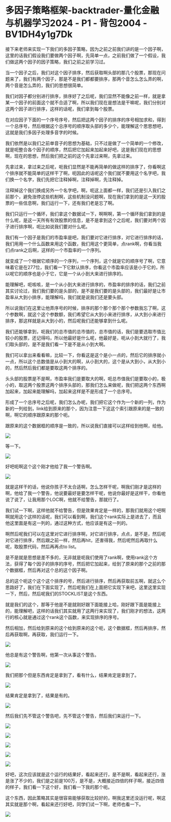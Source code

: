 # 多因子策略框架-backtrader-量化金融与机器学习2024 - P1 - 背包2004 - BV1DH4y1g7Dk

接下来老师来实现一下我们的多因子策略，因为之前之前我们讲的是一个因子啊，这里的话我们假设我们要做两个因子啊，先简单一点，之前我们做了一个假设，我们做这两个因子的因子策略，我们之前之前学习过。

当一个因子之后，我们对这个因子排序，然后获取啊头部的那几个股票，那现在问题来了，我们有两个因子，那是不是我们都都要排序，那两个音怎么怎么弄的啊，两个音是怎么弄的，我们的思想很简单。

我们对因子都分别进行排序，排序好了之后呢，我们显然不能像之前一样，就是拿某一个因子的前面这个就不合适了啊，所以我们现在是想法是干嘛呢，我们分别对这两个因子进行排序，这样的话呢，我们拿到每个股票。

在对应因子下面的一个序号序号，然后把这两个因子的排序的序号相加求和，得到一个总序号，然后根据这个总序号的顺序取头部的多少个，能理解这个思思想吧，这就是我们多因子处理多音字的时候。

我们依然是以我们之前单音子的思想为基础，只不过是做了一个简单的一个修改，就是呃整合各个因子的顺序，然后把它加起来加起来好吧，这是我们现在的思想啊，现在的思想，然后我们把之前的这个先拿过来啊，先拿过来。

先拿过来，拿过来之后呢，呃我们显然是不能再简单的做这样的排序了，你看啊这个排序就不能简单的这样干了啊，呃因此的话呢这个我们就不要用这个名字吧，我们换一个名字，我们先把它注释掉啊，注释掉啊，先注释掉。

注释掉这个我们换成另外一个名字吧，啊，呃这上面都一样，我们还是引入我们之前那个，避免涨停这些机制啊，这些机制没问题啊，现在我们拿到的是这一天的股票的一些信息啊，我们运行一下，还有我们老是忘了啊。

我们只运行一个循环，我们拿这个数据试一下，啊啊啊，第一个循环我们拿到的是什么呢，是这一天所有有效股票的信息，是不是拿到这个之后呢，我们要对两个因子进行排序啊，呃比如说我们要对什么呢。

我们有一个因子是我们的市盈率是吧，我们要对它进行排序，对它进行排序的话，我们用用一个什么函数来用这个函数，我们用这个更简单，点rank啊，你看当我们点rank之后啊，这样的一个市盈率的一个序列。

就变成了一个根据它顺序的一个序列，一个序列，这个就是它的顺序号了啊，它意味着它是在277位，我们看一下它默认排序，你看这个市盈率应该是小于它的，所以呢它的顺序也是小于它，它是一个从小到大来进行排序的。

能理解吧，呃咳咳，是一个从小到大来进行排序的，市盈率的排序的话，我们之前其实讨论过，我们我们要的是头部的，是不是我们要的是头部的，我们最好是让市盈率从大到小排序，能理解吗，我们就是说我们还是要头部。

所以说我们在这里让他弄序号的时候，排序的那个那个那个那个参数我忘了啊，这个参数啊，就这个这个参数额，我们希望它从大到小来进行排序，从大到小来进行排序，那这样就是从大到小的，然后呢我们还能够拿到什么呢。

我们还能够拿到，呃我们的总市值的总市值的，总市值的话，我们是要选取市值比较小的股票，还记得吗，所以他最好是什么呢，他最好是，呃从小到大就行了，我们取头部的，是不是我们看一下是不是从小到大啊。

我们可以拿出来看看嘛，比较一下，你看这是这个是小一点的，然后它的排序就小一点，所以这个总数值是从小到大的啊，从小到大的，这个是从大到小，从大到小的，然后然后我们都是要取这两个排序的。

头头部的股票是不是啊，市盈率我们是要取大的啊，呃总市值我们是要取小的，极小的，取这两个股票这两个排序头部的，那我们怎么来做呢，我们把这两个东西啊加起来，加起来能理解吗，加起来这样是不是形成了一个总序号。

形成了一个总序号之后呢，我们怎么办呢，我们把它这个作为一个新的一列，作为新的一列给到，link给到原来的那个，因为注意一下这这个索引跟原来的是一致的啊，啊它的顺序跟原来的那个呃。

跟原来的这个数据框的顺序是一致的，所以说我们直接可以这样给到他啊，给他。

![](img/cc9a6f92ac77e17d0ce11bfc82ea649d_1.png)

等一下。

![](img/cc9a6f92ac77e17d0ce11bfc82ea649d_3.png)

好吧呃啊这个这个刚才他给了我一个警告啊。

![](img/cc9a6f92ac77e17d0ce11bfc82ea649d_5.png)

就是这样干的话，他说你孩子不太合适啊，怎么怎样干呢，啊我们刚才是这样的啊，他给了我一个警告，他说要最好是要怎样干呢，他说你最好是这样干，你看他说了说了，让我用那个LOC啊，他就不给警告，那就行了。

我们试一下啊，这样他就不给警告，但是效果肯定是一样的，那我们就用这个吧啊啊就用这个这样的话呢，我们可以看到啊，我们这个rank实际上是进去了，而且他这里面是有这一列的，通过这种方式，他应该是有这一列的。

啊然后呢我们可以在这里对它进行排序啊，对它进行排序，点点，是不是，然后呢对它进行排序，然后跟之前一样，然后再hit，还害得我，然后呢然后再取什么呢，取股票代码，然后再再点to list。

是不是就是思想是差不多的，无非就是呃我们使用了rank啊，使用rank这个方法，获得了每个因子的排序的序号，然后把它加起来，给到了原来的那个之前的那个数据框，然后再对这个总的这个因子啊。

总的这个呃这个这个这个排序的号，然后进行排序，然后再获取前五啊，就这么个思路好了，我们在下面实现了，然后呢我们在上面把它实现下来吧，这里这里实现一下，然后，然后呢我们的STOCKLIST是这个东西。

就是我们的这个，那等于他是不是就刚好跟下面能接上哈，刚好跟下面是能接上的，能理解吧，这样的话我们其实就用了这两行来实现了，我们刚才的想法，这两行的核心就是通过这个rank这个函数，来实现排序的序号。

然后相加，然后给到原来的这个给到原来的这个呃，这个数据框，然后再排序，然后再获取啊，再获取，我们运行一下。



![](img/cc9a6f92ac77e17d0ce11bfc82ea649d_7.png)

他总是有这个警告啊，他第一次从事这个警告。

![](img/cc9a6f92ac77e17d0ce11bfc82ea649d_9.png)

我们把那个但是东西肯定是拿到了，看有什么，结果肯定是拿到了。

![](img/cc9a6f92ac77e17d0ce11bfc82ea649d_11.png)

结果肯定是拿到了，结果是有的。

![](img/cc9a6f92ac77e17d0ce11bfc82ea649d_13.png)

然后我们先不管这个警告吧，先不管这个警告，然后我们来运行一下。

![](img/cc9a6f92ac77e17d0ce11bfc82ea649d_15.png)

![](img/cc9a6f92ac77e17d0ce11bfc82ea649d_16.png)

![](img/cc9a6f92ac77e17d0ce11bfc82ea649d_17.png)

![](img/cc9a6f92ac77e17d0ce11bfc82ea649d_18.png)

![](img/cc9a6f92ac77e17d0ce11bfc82ea649d_19.png)

好吧，这次应该就是这个运行的结果好，看起来还行，是不是啊，看起来还行，涨是涨了不少的，我们是之前是100万，是不是，大概接近四倍的样子啊，接近四倍的样子，我们看一下这个好，我们看一下我的那个呃。

这个东西，因此策略其实是很容易能够获取比较好的，啊我这里还没运行呢，啊这其实就是那个啊，看起来还行好吧，同学们试一下啊，老师也看一下。



![](img/cc9a6f92ac77e17d0ce11bfc82ea649d_21.png)
